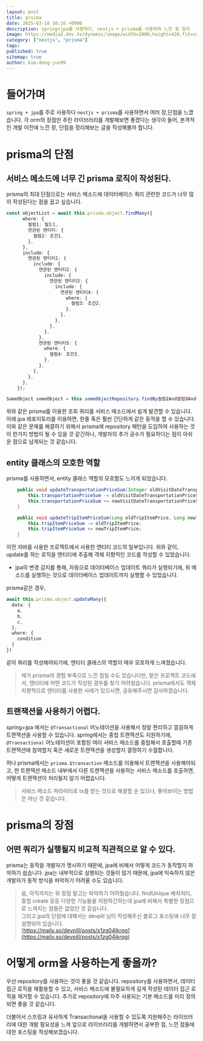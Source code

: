 ```yaml
---
layout: post
title: prsima
date: 2025-03-18 16:16 +0900
description: spring+jpa를 사용하다, nestjs + prisma를 사용하며 느낀 점 정리
image: https://media2.dev.to/dynamic/image/width=1000,height=420,fit=cover,gravity=auto,format=auto/https%3A%2F%2Fdev-to-uploads.s3.amazonaws.com%2Fuploads%2Farticles%2Fe8wccds3d6jqdrqssn2v.jpg
category: ["nestjs", "prisma"]
tags:
published: true
sitemap: true
author: kim-dong-jun99
---
```


# 들어가며

`spring + jpa`를 주로 사용하다 `nestjs + prisma`를 사용하면서 여러 장,단점을 느꼈습니다. 각 orm의 장점만 추린 라이브러리를 개발해보면 좋겠다는 생각이 들어, 본격적인 개발 이전에 느낀 장, 단점을 정리해보는 글을 작성해볼까 합니다.

# prisma의 단점

## 서비스 메소드에 너무 긴 prisma 로직이 작성된다.

prisma의 최대 단점으로는 서비스 메소드에 데이터베이스 쿼리 관련한 코드가 너무 많이 작성된다는 점을 꼽고 싶습니다.
```typescript
const objectList = await this.prisma.object.findMany({
      where: {
        컬럼1: 필드1,
        연관된 엔티티: {
          컬럼2: 조건1,
        },
      },
      include: {
        연관된 엔티티1: {
          include: {
            연관된 엔티티2: {
              include: {
                연관된 엔티티3: {
                  include: {
                    연관된 엔티티4: {
                      where: {
                        컬럼3: 조건2,
                      },
                    },
                  },
                },
              },
            },
            연관된 엔티티5: {
              where: {
                컬럼4: 조건3,
              },
            },
          },
        },
      },
    });
```

```java
SomeObject someObject = this.someObjectRepository.findBy컬럼2And컬럼3And컬럼4(조건1, 조건2, 조건3);
```

위와 같은 prisma를 이용한 조회 쿼리를 서비스 메소드에서 쉽게 발견할 수 있습니다. 아래 jpa 레포지토리를 이용하면, 한줄 혹은 훨씬 간단하게 같은 동작을 할 수 있습니다.
이와 같은 문제를 해결하기 위해서 prisma에 repository 패턴을 도입하여 사용하는 것이 한가지 방법이 될 수 있을 것 같긴하나, 개발자의 추가 공수가 필요하다는 점이 아쉬운 점으로 남게되는 것 같습니다.

## entity 클래스의 모호한 역할

prisma를 사용하면서, entity 클래스 역할의 모호함도 느끼게 되었습니다.

```java
    public void updateTransportationPriceSum(Integer oldVisitDateTransportationPriceSum, Integer newVisitDateTransportationPriceSum) {
        this.transportationPriceSum -= oldVisitDateTransportationPriceSum;
        this.transportationPriceSum += newVisitDateTransportationPriceSum;
    }

    public void updateTripItemPriceSum(Long oldTripItemPrice, Long newTripItemPrice) {
        this.tripItemPriceSum -= oldTripItemPrice;
        this.tripItemPriceSum += newTripItemPrice;
    }
```

이전 자바를 사용한 프로젝트에서 사용한 엔티티 코드의 일부입니다. 위와 같이, update를 하는 로직을 엔티티에 추출해 객체 지향적인 코드를 작성할 수 있었습니다. 
+ jpa의 변경 감지를 통해, 자동으로 데이터베이스 업데이트 쿼리가 실행되기에, 위 메소드를 실행하는 것으로 데이터베이스 업데이트까지 실행할 수 있었습니다.

prisma같은 경우, 
```typescript
await this.prisma.object.updateMany({
  data: {
    a,
    b,
    c,
  },
  where: {
    condition
  }
})
```

같이 쿼리를 작성해야되기에, 엔티티 클래스의 역할이 매우 모호하게 느껴졌습니다.
>  제가 prisma의 경험 부족으로 느낀 점일 수도 있습니다만, 맡은 프로젝트 코드에서, 엔티티에 어떤 코드가 작성된 경우를 찾기 어려웠습니다. prisma에서도 객체지향적으로 엔티티를 사용한 사례가 있으시면, 공유해주시면 감사하겠습니다.

## 트랜잭션을 사용하기 어렵다.

spring+jpa 에서는 `@Transactional` 어노테이션을 사용해서 정말 편리하고 깔끔하게 트랜잭션을 사용할 수 있습니다. spring에서는 중첩 트랜잭션도 지원하기에, `@Transactional` 어노테이션이 포함된 여러 서비스 메소드를 중첩해서 호출할때 기존 트랜잭션에 참여할지 혹은 새로운 트랜잭션을 생성할지 결정하기 수월합니다.

허나 prisma에서는 `prisma.$transaction` 메소드를 이용해서 트랜잭션을 사용해야되고, 한 트랜잭션 메소드 내부에서 다른 트랜잭션을 사용하는 서비스 메소드를 호출하면, 어떻게 트랜잭션이 처리될지 알기 어렵습니다.

> 서비스 메소드 파라미터로 tx를 받는 것으로 해결할 순 있으나, 좋아보이는 방법은 아닌 것 같습니다.

# prisma의 장점

## 어떤 쿼리가 실행될지 비교적 직관적으로 알 수 있다.

prisma는 동작을 개발자가 명시하기 때문에, jpa에 비해서 어떻게 코드가 동작할지 파악하기 쉽습니다. jpa는 내부적으로 실행되는 것들이 많기 때문에, jpa에 익숙하지 않은 개발자가 동작 방식을 파악하기 어려울 수도 있습니다.

> 음, 아직까지는 위 장점 말고는 파악하기 어려웠습니다. findUnique 배치처리, 중첩 create 등등 다양한 기능들을 지원하긴하는데 jpa에 비해서 특별한 장점으로 느껴지는 점들은 없었던 것 같습니다.    
> 그리고 jpa의 단점에 대해서는 devpill 님이 작성해주신 블로그 포스팅에 너무 잘 설명되어 있습니다.     
> [https://maily.so/devpill/posts/x1zg04jkrqg](https://maily.so/devpill/posts/x1zg04jkrqg)

# 어떻게 orm을 사용하는게 좋을까?

우선 repository를 사용하는 것이 좋을 것 같습니다. repository를 사용하면서, 데이터 접근 로직을 재활용할 수 있고, 서비스 메소드에 불필요하게 길게 작성된 데이터 접근 로직을 제거할 수 있습니다.
추가로 repository에 자주 사용되는 기본 메소드를 미리 정의되면 좋을 것 같습니다.

더불어서 스프링과 유사하게 Transactional을 사용할 수 있도록 지원해주는 라이브러리에 대한 개발 필요성을 느껴 앞으로 라이브러리를 개발하면서 공부한 점, 느낀 점들에 대한 포스팅을 작성해보겠습니다.
